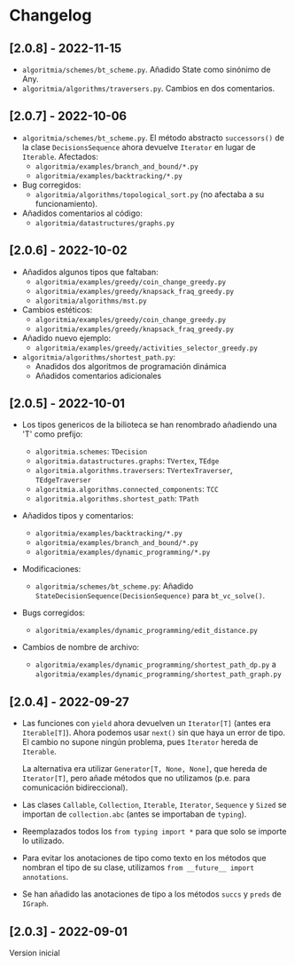 # Changelog

## [2.0.8] - 2022-11-15
  - `algoritmia/schemes/bt_scheme.py`. Añadido State como sinónimo de Any.
  - `algoritmia/algorithms/traversers.py`. Cambios en dos comentarios.

## [2.0.7] - 2022-10-06
  - `algoritmia/schemes/bt_scheme.py`. El método abstracto `successors()` de la clase `DecisionsSequence` ahora devuelve 
    `Iterator` en lugar de `Iterable`. Afectados:
    - `algoritmia/examples/branch_and_bound/*.py` 
    - `algoritmia/examples/backtracking/*.py` 
  - Bug corregidos:
    - `algoritmia/algorithms/topological_sort.py` (no afectaba a su funcionamiento).
  - Añadidos comentarios al código:
    - `algoritmia/datastructures/graphs.py`

## [2.0.6] - 2022-10-02

- Añadidos algunos tipos que faltaban: 
  - `algoritmia/examples/greedy/coin_change_greedy.py`
  - `algoritmia/examples/greedy/knapsack_fraq_greedy.py`
  - `algoritmia/algorithms/mst.py`
- Cambios estéticos:
  - `algoritmia/examples/greedy/coin_change_greedy.py`
  - `algoritmia/examples/greedy/knapsack_fraq_greedy.py`
- Añadido nuevo ejemplo: 
  - `algoritmia/examples/greedy/activities_selector_greedy.py`
- `algoritmia/algorithms/shortest_path.py`: 
  - Anadidos dos algoritmos de programación dinámica
  - Añadidos comentarios adicionales

## [2.0.5] - 2022-10-01

- Los tipos genericos de la bilioteca se han renombrado añadiendo una 'T' como prefijo:
  - `algoritmia.schemes`: `TDecision`
  - `algoritmia.datastructures.graphs`: `TVertex`, `TEdge`
  - `algoritmia.algorithms.traversers`: `TVertexTraverser`, `TEdgeTraverser`
  - `algoritmia.algorithms.connected_components`: `TCC`
  - `algoritmia.algorithms.shortest_path`: `TPath`

- Añadidos tipos y comentarios:
  - `algoritmia/examples/backtracking/*.py` 
  - `algoritmia/examples/branch_and_bound/*.py`
  - `algoritmia/examples/dynamic_programming/*.py`
  
- Modificaciones:
  - `algoritmia/schemes/bt_scheme.py`: Añadido `StateDecisionSequence(DecisionSequence)` para `bt_vc_solve()`.

- Bugs corregidos:
  - `algoritmia/examples/dynamic_programming/edit_distance.py`

- Cambios de nombre de archivo:
  - `algoritmia/examples/dynamic_programming/shortest_path_dp.py` a
    `algoritmia/examples/dynamic_programming/shortest_path_graph.py`

## [2.0.4] - 2022-09-27

- Las funciones con `yield` ahora devuelven un `Iterator[T]` (antes era `Iterable[T]`). Ahora podemos usar `next()` sin que haya un error de tipo. El cambio no supone ningún problema, pues `Iterator` hereda de `Iterable`. 
  
  La alternativa era utilizar `Generator[T, None, None]`, que hereda de `Iterator[T]`, pero añade métodos que no utilizamos (p.e. para comunicación bidireccional).

- Las clases `Callable`, `Collection`, `Iterable`, `Iterator`, `Sequence` y `Sized`  se importan de `collection.abc` (antes se importaban de `typing`).
- Reemplazados todos los `from typing import *` para que solo se importe lo utilizado.
- Para evitar los anotaciones de tipo como texto en los métodos que nombran el tipo de su clase, utilizamos `from __future__ import annotations`.
- Se han añadido las anotaciones de tipo a los métodos `succs` y `preds` de `IGraph`.
## [2.0.3] - 2022-09-01

Version inicial
